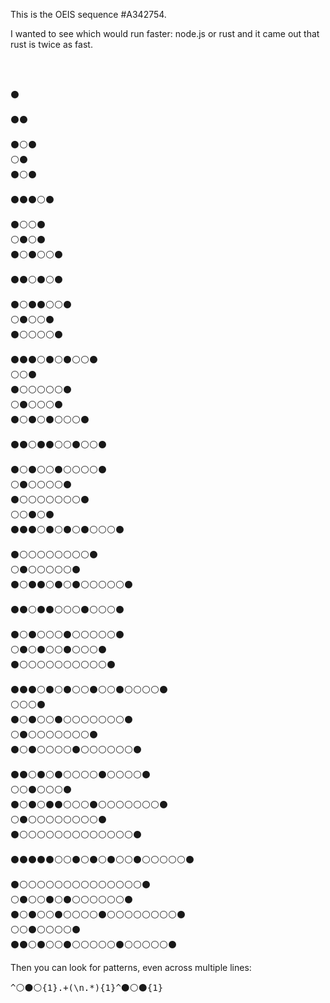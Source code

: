 This is the OEIS sequence #A342754.

I wanted to see which would run faster: node.js or rust and it came out that rust is twice as fast. 

<pre>



⚫

⚫⚫

⚫⚪⚫
⚪⚫
⚫⚪⚫

⚫⚫⚫⚪⚫

⚫⚪⚪⚫
⚪⚫⚪⚫
⚫⚪⚫⚪⚪⚫

⚫⚫⚪⚫⚪⚫

⚫⚪⚫⚫⚪⚪⚫
⚪⚫⚪⚪⚫
⚫⚪⚪⚪⚪⚫

⚫⚫⚫⚪⚫⚪⚫⚪⚪⚫
⚪⚪⚫
⚫⚪⚪⚪⚪⚪⚫
⚪⚫⚪⚪⚪⚫
⚫⚪⚫⚪⚫⚪⚪⚪⚫

⚫⚫⚪⚫⚫⚪⚪⚫⚪⚪⚫

⚫⚪⚫⚪⚪⚫⚪⚪⚪⚪⚫
⚪⚫⚪⚪⚪⚪⚫
⚫⚪⚪⚪⚪⚪⚪⚪⚫
⚪⚪⚫⚪⚫
⚫⚫⚫⚪⚫⚪⚫⚪⚫⚪⚪⚪⚫

⚫⚪⚪⚪⚪⚪⚪⚪⚪⚫
⚪⚫⚪⚪⚪⚪⚪⚫
⚫⚪⚫⚫⚪⚫⚪⚫⚪⚪⚪⚪⚪⚫

⚫⚫⚪⚫⚫⚪⚪⚪⚫⚪⚪⚪⚫

⚫⚪⚫⚪⚪⚪⚫⚪⚪⚪⚪⚪⚫
⚪⚫⚪⚫⚪⚪⚫⚪⚪⚪⚫
⚫⚪⚪⚪⚪⚪⚪⚪⚪⚪⚪⚫

⚫⚫⚫⚪⚫⚪⚫⚪⚪⚫⚪⚪⚫⚪⚪⚪⚪⚫
⚪⚪⚪⚫
⚫⚪⚫⚪⚪⚫⚪⚪⚪⚪⚪⚪⚪⚫
⚪⚫⚪⚪⚪⚪⚪⚪⚪⚫
⚫⚪⚫⚪⚪⚪⚪⚫⚪⚪⚪⚪⚪⚪⚫

⚫⚫⚪⚫⚪⚫⚪⚪⚪⚪⚫⚪⚪⚪⚪⚫
⚪⚪⚫⚪⚪⚪⚫
⚫⚪⚫⚪⚫⚫⚪⚪⚪⚫⚪⚪⚪⚪⚪⚪⚪⚫
⚪⚫⚪⚪⚪⚪⚪⚪⚪⚪⚫
⚫⚪⚪⚪⚪⚪⚪⚪⚪⚪⚪⚪⚪⚪⚫

⚫⚫⚫⚫⚫⚪⚪⚫⚪⚫⚪⚫⚪⚪⚫⚪⚪⚪⚪⚪⚫

⚫⚪⚪⚪⚪⚪⚪⚪⚪⚪⚪⚪⚪⚪⚪⚫
⚪⚫⚪⚪⚫⚪⚫⚪⚪⚪⚪⚪⚪⚫
⚫⚪⚫⚪⚪⚫⚪⚪⚪⚪⚫⚪⚪⚪⚪⚪⚪⚪⚪⚫
⚪⚪⚫⚪⚪⚪⚪⚫
⚫⚫⚪⚫⚪⚪⚫⚪⚪⚪⚪⚪⚫⚪⚪⚪⚪⚪⚫
</pre>
Then you can look for patterns, even across multiple lines:
<pre>^⚪⚫⚪{1}.+(\n.*){1}^⚫⚪⚫{1}</pre>
